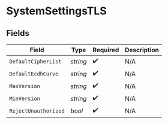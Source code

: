 # SystemSettingsTLS


## Fields

| Field                | Type                 | Required             | Description          |
| -------------------- | -------------------- | -------------------- | -------------------- |
| `DefaultCipherList`  | *string*             | :heavy_check_mark:   | N/A                  |
| `DefaultEcdhCurve`   | *string*             | :heavy_check_mark:   | N/A                  |
| `MaxVersion`         | *string*             | :heavy_check_mark:   | N/A                  |
| `MinVersion`         | *string*             | :heavy_check_mark:   | N/A                  |
| `RejectUnauthorized` | *bool*               | :heavy_check_mark:   | N/A                  |